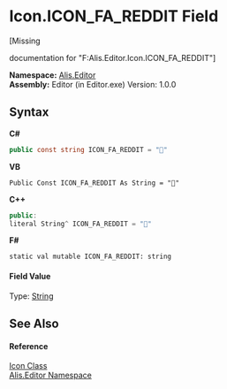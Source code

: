 # Icon.ICON_FA_REDDIT Field
 

\[Missing <summary> documentation for "F:Alis.Editor.Icon.ICON_FA_REDDIT"\]

**Namespace:**&nbsp;<a href="b150ade4-39de-a232-5f06-d3cdc1b2c538">Alis.Editor</a><br />**Assembly:**&nbsp;Editor (in Editor.exe) Version: 1.0.0

## Syntax

**C#**<br />
``` C#
public const string ICON_FA_REDDIT = ""
```

**VB**<br />
``` VB
Public Const ICON_FA_REDDIT As String = ""
```

**C++**<br />
``` C++
public:
literal String^ ICON_FA_REDDIT = ""
```

**F#**<br />
``` F#
static val mutable ICON_FA_REDDIT: string
```


#### Field Value
Type: <a href="https://docs.microsoft.com/dotnet/api/system.string" target="_blank">String</a>

## See Also


#### Reference
<a href="cc0f883c-67f8-f772-c6d7-a60b129f22a7">Icon Class</a><br /><a href="b150ade4-39de-a232-5f06-d3cdc1b2c538">Alis.Editor Namespace</a><br />